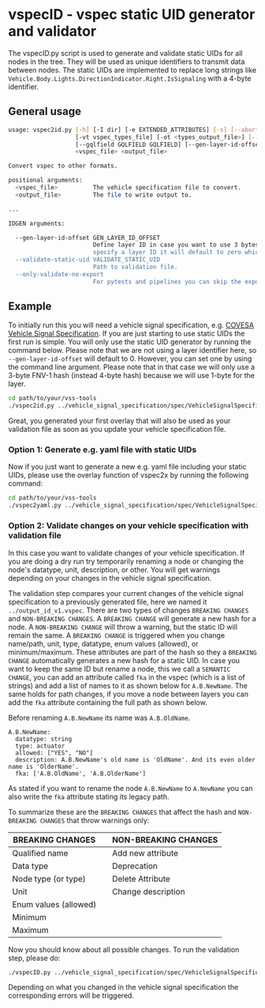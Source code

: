 # vspecID - vspec static UID generator and validator

The vspecID.py script is used to generate and validate static UIDs for all nodes in the tree.
They will be used as unique identifiers to transmit data between nodes. The static UIDs are
implemented to replace long strings like `Vehicle.Body.Lights.DirectionIndicator.Right.IsSignaling`
with a 4-byte identifier.

## General usage

```bash
usage: vspec2id.py [-h] [-I dir] [-e EXTENDED_ATTRIBUTES] [-s] [--abort-on-unknown-attribute] [--abort-on-name-style] [--format format] [--uuid] [--no-expand] [-o overlays] [-u unit_file]
                   [-vt vspec_types_file] [-ot <types_output_file>] [--json-all-extended-attributes] [--json-pretty] [--yaml-all-extended-attributes] [-v version] [--all-idl-features]
                   [--gqlfield GQLFIELD GQLFIELD] [--gen-layer-id-offset GEN_LAYER_ID_OFFSET] [--validate-static-uid VALIDATE_STATIC_UID] [--only-validate-no-export]
                   <vspec_file> <output_file>

Convert vspec to other formats.

positional arguments:
  <vspec_file>          The vehicle specification file to convert.
  <output_file>         The file to write output to.

...

IDGEN arguments:

  --gen-layer-id-offset GEN_LAYER_ID_OFFSET
                        Define layer ID in case you want to use 3 bytes for hashing and 1 byte for layer ID.If you don't
                        specify a layer ID it will default to zero which means that we will use4 bytes for the FNV-1 hash.
  --validate-static-uid VALIDATE_STATIC_UID
                        Path to validation file.
  --only-validate-no-export
                        For pytests and pipelines you can skip the export of the <output_file>
```

## Example

To initially run this you will need a vehicle signal specification, e.g.
[COVESA Vehicle Signal Specification](https://github.com/COVESA/vehicle_signal_specification). If you are just starting
to use static UIDs the first run is simple. You will only use the static UID generator by running the command below.
Please note that we are not using a layer identifier here, so `--gen-layer-id-offset` will default to 0.
However, you can set one by using the command line argument. Please note that in that case we will only use a
3-byte FNV-1 hash (instead 4-byte hash) because we will use 1-byte for the layer.

```bash
cd path/to/your/vss-tools
./vspec2id.py ../vehicle_signal_specification/spec/VehicleSignalSpecification.vspec ../output_id_v1.vspec
```

Great, you generated your first overlay that will also be used as your validation file as soon as you update your
vehicle specification file.

### Option 1: Generate e.g. yaml file with static UIDs

Now if you just want to generate a new e.g. yaml file including your static UIDs, please use the overlay function of
vspec2x by running the following command:

```bash
cd path/to/your/vss-tools
./vspec2yaml.py ../vehicle_signal_specification/spec/VehicleSignalSpecification.vspec -o ../output_id_v1.vspec -e staticUID vehicle_specification_with_uids.yaml
```

### Option 2: Validate changes on your vehicle specification with validation file

In this case you want to validate changes of your vehicle specification. If you are doing a dry run try temporarily
renaming a node or changing the node's datatype, unit, description, or other. You will get warnings depending on your
changes in the vehicle signal specification.

The validation step compares your current changes of the vehicle signal specification to a previously generated file,
here we named it `../output_id_v1.vspec`. There are two types of changes `BREAKING CHANGES` and `NON-BREAKING CHANGES`.
A `BREAKING CHANGE` will generate a new hash for a node. A `NON-BREAKING CHANGE` will throw a warning, but the static
ID will remain the same. A `BREAKING CHANGE` is triggered when you change name/path, unit, type, datatype, enum values
(allowed), or minimum/maximum. These attributes are part of the hash so they a `BREAKING CHANGE` automatically
generates a new hash for a static UID.
In case you want to keep the same ID but rename a node, this we call a `SEMANTIC CHANGE`, you can add an attribute
called `fka` in the vspec (which is a list of strings) and add a list of names to it as shown below for `A.B.NewName`.
The same holds for path changes, if you move a node between layers you can add the `fka` attribute containing the
full path as shown below.

Before renaming `A.B.NewName` its name was `A.B.OldName`.

```
A.B.NewName:
  datatype: string
  type: actuator
  allowed: ["YES", "NO"]
  description: A.B.NewName's old name is 'OldName'. And its even older name is 'OlderName'.
  fka: ['A.B.OldName', 'A.B.OlderName']
```

As stated if you want to rename the node `A.B.NewName` to `A.NewName` you can also write the `fka` attribute
stating its legacy path.

To summarize these are the `BREAKING CHANGES` that affect the hash and `NON-BREAKING CHANGES` that throw
warnings only:

| BREAKING CHANGES      |     | NON-BREAKING CHANGES |
|-----------------------|-----|----------------------|
| Qualified name        |     | Add new attribute    |
| Data type             |     | Deprecation          |
| Node type (or type)   |     | Delete Attribute     |
| Unit                  |     | Change description   |
| Enum values (allowed) |     |                      |
| Minimum               |     |                      |
| Maximum               |     |                      |

Now you should know about all possible changes. To run the validation step, please do:

```bash
./vspecID.py ../vehicle_signal_specification/spec/VehicleSignalSpecification.vspec ../output_id_v2.vspec --validate-static-uid ../output_id_v1.vspec
```

Depending on what you changed in the vehicle signal specification the corresponding errors will be triggered.
